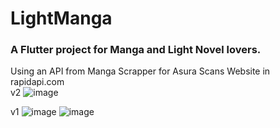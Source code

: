 # LightManga

### A Flutter project for Manga and Light Novel lovers. <br>
Using an API from Manga Scrapper for Asura Scans Website in rapidapi.com <br>
v2
![image](https://user-images.githubusercontent.com/81351757/154004058-b5145194-d0df-40f5-a443-82d105912597.png)



v1
![image](https://user-images.githubusercontent.com/81351757/153890001-a81fee70-03ba-4b51-af52-8ff3d647134d.png)
![image](https://user-images.githubusercontent.com/81351757/153890039-7622cfe7-ced0-4ef6-ac9f-a82d5c3dfe21.png)


